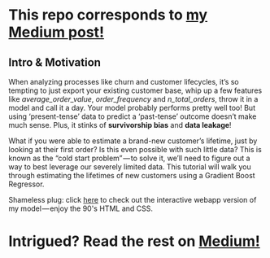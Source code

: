 # This repo corresponds to [my Medium post!](https://medium.com/@domvandendries/using-ml-to-predict-lifetimes-of-new-customers-685051ff75f8?source=friends_link&sk=79600802708579d86df13eee69aceb34)


## Intro & Motivation
When analyzing processes like churn and customer lifecycles, it’s so tempting to just export your existing customer base, whip up a few features like *average_order_value*, *order_frequency* and *n_total_orders*, throw it in a model and call it a day. Your model probably performs pretty well too! But using ‘present-tense’ data to predict a ‘past-tense’ outcome doesn’t make much sense. Plus, it stinks of __survivorship bias__ and __data leakage__!

What if you were able to estimate a brand-new customer’s lifetime, just by looking at their first order? Is this even possible with such little data? This is known as the “cold start problem” — to solve it, we’ll need to figure out a way to best leverage our severely limited data. This tutorial will walk you through estimating the lifetimes of new customers using a Gradient Boost Regressor.

Shameless plug: click [here](http://52.90.122.192:1212/churning_man) to check out the interactive webapp version of my model — enjoy the 90's HTML and CSS.

# Intrigued? Read the rest on [Medium!](https://medium.com/@domvandendries/using-ml-to-predict-lifetimes-of-new-customers-685051ff75f8?source=friends_link&sk=79600802708579d86df13eee69aceb34)
